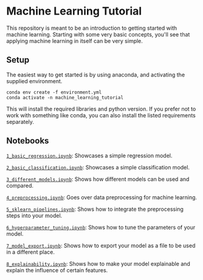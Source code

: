 # Machine Learning Tutorial

This repository is meant to be an introduction to getting started with machine learning. Starting with some very basic concepts, you'll see that applying machine learning in itself can be very simple.


## Setup

The easiest way to get started is by using anaconda, and activating the supplied environment.

```
conda env create -f environment.yml
conda activate -n machine_learning_tutorial
```

This will install the required libraries and python version. If you prefer not to work with something like conda, you can also install the listed requirements separately.

## Notebooks

[`1_basic_regression.ipynb`](1_basic_regression.ipynb): Showcases a simple regression model.

[`2_basic_classification.ipynb`](2_basic_classification.ipynb): Showcases a simple classification model.

[`3_different_models.ipynb`](3_different_models.ipynb): Shows how different models can be used and compared.

[`4_preprocessing.ipynb`](4_preprocessing.ipynb): Goes over data preprocessing for machine learning.

[`5_sklearn_pipelines.ipynb`](5_sklearn_pipelines.ipynb): Shows how to integrate the preprocessing steps into your model.

[`6_hyperparameter_tuning.ipynb`](6_hyperparameter_tuning.ipynb): Shows how to tune the parameters of your model.

[`7_model_export.ipynb`](7_model_export.ipynb): Shows how to export your model as a file to be used in a different place.

[`8_explainability.ipynb`](8_explainability.ipynb): Shows how to make your model explainable and explain the influence of certain features.
